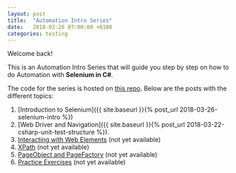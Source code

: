 ```yaml
---
layout: post
title:  "Automation Intro Series"
date:   2018-03-26 07:00:00 +0100
categories: testing
---
```

Welcome back!

This is an Automation Intro Series that will guide you step by step on how to do Automation with **Selenium in C#**. 

<!--more-->

The code for the series is hosted on [this repo](https://github.com/nereolopez/selenium-intro). Below are the posts with the different topics:

1. [Introduction to Selenium]({{ site.baseurl }}{% post_url 2018-03-26-selenium-intro %})
2. [Web Driver and Navigation]({{ site.baseurl }}{% post_url 2018-03-22-csharp-unit-test-structure %}).
3. [Interacting with Web Elements]() (not yet available)
4. [XPath]() (not yet available)
5. [PageObject and PageFactory]() (not yet available)
6. [Practice Exercises]() (not yet available)